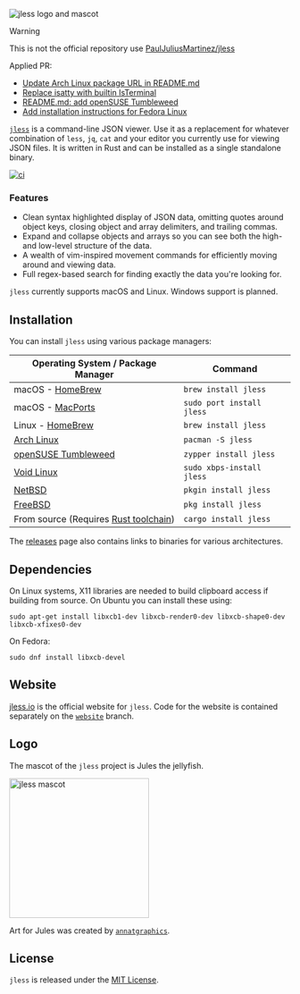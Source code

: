![jless logo and mascot](https://raw.githubusercontent.com/PaulJuliusMartinez/jless/master/logo/text-logo-with-mascot.svg)

> [!WARNING]
>
> This is not the official repository use [PaulJuliusMartinez/jless](https://github.com/PaulJuliusMartinez/jless)
>
> Applied PR:
> - [Update Arch Linux package URL in README.md](https://github.com/PaulJuliusMartinez/jless/pull/139) 
> - [Replace isatty with builtin IsTerminal](https://github.com/PaulJuliusMartinez/jless/pull/136)
> - [README.md: add openSUSE Tumbleweed](https://github.com/PaulJuliusMartinez/jless/pull/115)
> - [Add installation instructions for Fedora Linux](https://github.com/PaulJuliusMartinez/jless/pull/123)



[`jless`](https://jless.io) is a command-line JSON viewer. Use it as a
replacement for whatever combination of `less`, `jq`, `cat` and your
editor you currently use for viewing JSON files. It is written in Rust
and can be installed as a single standalone binary.

[![ci](https://github.com/PaulJuliusMartinez/jless/actions/workflows/ci.yml/badge.svg?branch=master&event=push)](https://github.com/PaulJuliusMartinez/jless/actions/workflows/ci.yml)

### Features

- Clean syntax highlighted display of JSON data, omitting quotes around
  object keys, closing object and array delimiters, and trailing commas.
- Expand and collapse objects and arrays so you can see both the high-
  and low-level structure of the data.
- A wealth of vim-inspired movement commands for efficiently moving
  around and viewing data.
- Full regex-based search for finding exactly the data you're looking
  for.

`jless` currently supports macOS and Linux. Windows support is planned.

## Installation

You can install `jless` using various package managers:

| Operating System / Package Manager | Command |
| ---------------------------------- | ------- |
| macOS - [HomeBrew](https://formulae.brew.sh/formula/jless) | `brew install jless`      |
| macOS - [MacPorts](https://ports.macports.org/port/jless/) | `sudo port install jless` |
| Linux - [HomeBrew](https://formulae.brew.sh/formula/jless) | `brew install jless`      |
| [Arch Linux](https://archlinux.org/packages/extra/x86_64/jless/)     | `pacman -S jless`         |
| [openSUSE Tumbleweed](https://software.opensuse.org/package/jless)     | `zypper install jless`         |
| [Void Linux](https://github.com/void-linux/void-packages/tree/master/srcpkgs/jless) | `sudo xbps-install jless` |
| [NetBSD](https://pkgsrc.se/textproc/jless/)                | `pkgin install jless`     |
| [FreeBSD](https://freshports.org/textproc/jless/)          | `pkg install jless`       |
| From source (Requires [Rust toolchain](https://www.rust-lang.org/tools/install))       | `cargo install jless`       |

The [releases](https://github.com/PaulJuliusMartinez/jless/releases)
page also contains links to binaries for various architectures.

## Dependencies

On Linux systems, X11 libraries are needed to build clipboard access if
building from source. On Ubuntu you can install these using:

```
sudo apt-get install libxcb1-dev libxcb-render0-dev libxcb-shape0-dev libxcb-xfixes0-dev
```

On Fedora:

```
sudo dnf install libxcb-devel
```

## Website

[jless.io](https://jless.io) is the official website for `jless`. Code
for the website is contained separately on the
[`website`](https://github.com/PaulJuliusMartinez/jless/tree/website) branch.

## Logo

The mascot of the `jless` project is Jules the jellyfish.

<img style="width: 250px;" alt="jless mascot" src="https://raw.githubusercontent.com/PaulJuliusMartinez/jless/master/logo/mascot.svg">

Art for Jules was created by
[`annatgraphics`](https://www.fiverr.com/annatgraphics).

## License

`jless` is released under the [MIT License](https://github.com/PaulJuliusMartinez/jless/blob/master/LICENSE).

